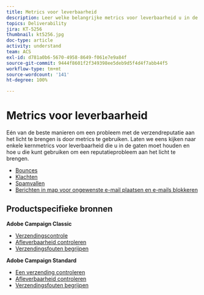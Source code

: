 ```yaml
---
title: Metrics voor leverbaarheid
description: Leer welke belangrijke metrics voor leverbaarheid u in de gaten moet houden en hoe u ze kunt gebruiken om een reputatieprobleem aan het licht te brengen.
topics: Deliverability
jira: KT-5256
thumbnail: kt5256.jpg
doc-type: article
activity: understand
team: ACS
exl-id: d781a0b6-5670-4958-8649-f061e7e9a84f
source-git-commit: 9444f8601f2f349398ee5deb9d5f4d4f7abb44f5
workflow-type: tm+mt
source-wordcount: '141'
ht-degree: 100%

---
```


# Metrics voor leverbaarheid

Eén van de beste manieren om een probleem met de verzendreputatie aan het licht te brengen is door metrics te gebruiken. Laten we eens kijken naar enkele kernmetrics voor leverbaarheid die u in de gaten moet houden en hoe u die kunt gebruiken om een reputatieprobleem aan het licht te brengen.

* [Bounces](/help/metrics/bounces.md)
* [Klachten](/help/metrics/complaints.md)
* [Spamvallen](/help/metrics/spam-traps.md)
* [Berichten in map voor ongewenste e-mail plaatsen en e-mails blokkeren](/help/metrics/bulking-and-blocking.md)

## Productspecifieke bronnen

**Adobe Campaign Classic**

* [Verzendingscontrole](https://experienceleague.adobe.com/docs/campaign-classic/using/sending-messages/monitoring-deliveries/about-delivery-monitoring.html?lang=nl)
* [Afleverbaarheid controleren](https://experienceleague.adobe.com/docs/campaign-classic/using/sending-messages/deliverability-management/monitoring-deliverability.html?lang=nl)
* [Verzendingsfouten begrijpen](https://experienceleague.adobe.com/docs/campaign-classic/using/sending-messages/monitoring-deliveries/understanding-delivery-failures.html?lang=nl)

**Adobe Campaign Standard**

* [Een verzending controleren](https://experienceleague.adobe.com/docs/campaign-standard/using/testing-and-sending/monitoring-messages/monitoring-a-delivery.html?lang=nl)
* [Afleverbaarheid controleren](https://experienceleague.adobe.com/docs/campaign-standard/using/testing-and-sending/managing-deliverability/monitor-deliverability.html?lang=nl#testing-and-sending)
* [Verzendingsfouten begrijpen](https://experienceleague.adobe.com/docs/campaign-standard/using/testing-and-sending/monitoring-messages/understanding-delivery-failures.html?lang=nl)

